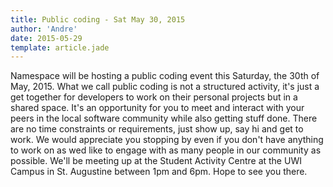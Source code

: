 ```yaml
---
title: Public coding - Sat May 30, 2015
author: 'Andre'
date: 2015-05-29
template: article.jade
---
```


Namespace will be hosting a public coding event this Saturday, the 30th of May, 2015. 
What we call public coding is not a structured activity, it's just a get together for developers to work on their personal projects but in a shared space. 
It's an opportunity for you to meet and interact with your peers in the local software community while also getting stuff done.
There are no time constraints or requirements, just show up, say hi and get to work. 
We would appreciate you stopping by even if you don't have anything to work on as wed like to engage with as many people in our community as possible.
We'll be meeting up at the Student Activity Centre at the UWI Campus in St. Augustine between 1pm and 6pm. Hope to see you there.
